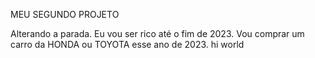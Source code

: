 MEU SEGUNDO PROJETO

Alterando a parada. Eu vou ser rico até o fim de 2023.
Vou comprar um carro da HONDA ou TOYOTA esse ano de 2023. hi world